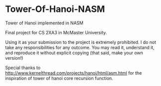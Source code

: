 Tower-Of-Hanoi-NASM
=================== 

Tower of Hanoi implemented in NASM

Final project for CS 2XA3 in McMaster University.

Using it as your submission to the project is extremely prohibited. 
I do not take any responsibilities for any outcome. 
You may read it, understand it, and reproduce it without explicit copying (that said, make your own version!) 

Special thanks to http://www.kernelthread.com/projects/hanoi/html/asm.html for the inspiration of tower of hanoi core recursion function.
